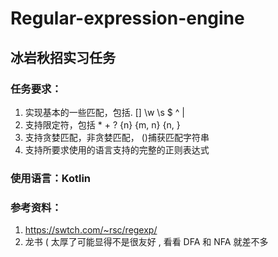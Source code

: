 # Regular-expression-engine
## 冰岩秋招实习任务

### 任务要求：

1. 实现基本的一些匹配，包括. [] \w \s $ ^ |
2. 支持限定符，包括 * + ? {n} {m, n} {n, }
3. 支持贪婪匹配，非贪婪匹配， ()捕获匹配字符串
4. 支持所要求使用的语言支持的完整的正则表达式

### 使用语言：Kotlin

### 参考资料：

1. https://swtch.com/~rsc/regexp/
2. 龙书 ( 太厚了可能显得不是很友好 , 看看 DFA 和 NFA 就差不多
